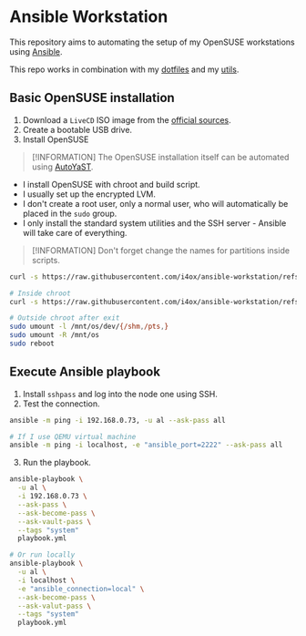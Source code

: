 # Ansible Workstation

This repository aims to automating the setup of my OpenSUSE workstations using [Ansible](https://www.ansible.com/).

This repo works in combination with my [dotfiles]() and my [utils]().

## Basic OpenSUSE installation

1. Download a `LiveCD` ISO image from the [official sources](https://download.opensuse.org/tumbleweed/iso/openSUSE-Tumbleweed-XFCE-Live-x86_64-Current.iso).
2. Create a bootable USB drive.
3. Install OpenSUSE
  > [!INFORMATION]
  > The OpenSUSE installation itself can be automated using [AutoYaST](https://doc.opensuse.org/projects/autoyast/).

  - I install OpenSUSE with chroot and build script.
  - I usually set up the encrypted LVM.
  - I don't create a root user, only a normal user, who will automatically be placed in the `sudo` group.
  - I only install the standard system utilities and the SSH server - Ansible will take care of everything.

> [!INFORMATION]
> Don't forget change the names for partitions inside scripts.

```sh
curl -s https://raw.githubusercontent.com/i4ox/ansible-workstation/refs/heads/main/scripts/opensuse-chroot-install.sh | bash

# Inside chroot
curl -s https://raw.githubusercontent.com/i4ox/ansible-workstation/refs/heads/main/scripts/opensuse-chroot-configure.sh | bash

# Outside chroot after exit
sudo umount -l /mnt/os/dev/{/shm,/pts,}
sudo umount -R /mnt/os
sudo reboot
```

## Execute Ansible playbook

1. Install `sshpass` and log into the node one using SSH.
2. Test the connection.
  ```sh
  ansible -m ping -i 192.168.0.73, -u al --ask-pass all

  # If I use QEMU virtual machine
  ansible -m ping -i localhost, -e "ansible_port=2222" --ask-pass all
  ```
3. Run the playbook.
  ```sh
  ansible-playbook \
    -u al \
    -i 192.168.0.73 \
    --ask-pass \
    --ask-become-pass \
    --ask-vault-pass \
    --tags "system"
    playbook.yml

  # Or run locally
  ansible-playbook \
    -u al \
    -i localhost \
    -e "ansible_connection=local" \
    --ask-become-pass \
    --ask-valut-pass \
    --tags "system"
    playbook.yml
  ```
